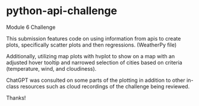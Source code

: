 # python-api-challenge
Module 6 Challenge

This submission features code on using information from apis to create plots, specifically scatter plots and then regressions. (WeatherPy file)

Additionally, utilizing map plots with hvplot to show on a map with an adjusted hover tooltip and narrowed selection of cities based on criteria (temperature, wind, and cloudiness).

ChatGPT was consulted on some parts of the plotting in addition to other in-class resources such as cloud recordings of the challenge being reviewed.

Thanks!
